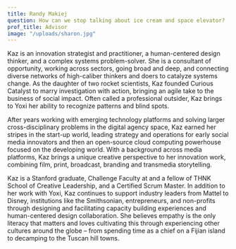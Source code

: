 ```yaml
---
title: Randy Makiej
question: How can we stop talking about ice cream and space elevator?
prof_title: Advisor
image: "/uploads/sharon.jpg"
---
```


Kaz is an innovation strategist and practitioner, a human-centered design thinker, and a complex systems problem-solver. She is a consultant of opportunity, working across sectors, going broad and deep, and connecting diverse networks of high-caliber thinkers and doers to catalyze systems change. As the daughter of two rocket scientists, Kaz founded Curious Catalyst to marry investigation with action, bringing an agile take to the business of social impact. Often called a professional outsider, Kaz brings to Yoxi her ability to recognize patterns and blind spots. 

After years working with emerging technology platforms and solving larger cross-disciplinary problems in the digital agency space, Kaz earned her stripes in the start-up world, leading strategy and operations for early social media innovators and then an open-source cloud computing powerhouse focused on the developing world. With a background across media platforms, Kaz brings a unique creative perspective to her innovation work, combining film, print, broadcast, branding and transmedia storytelling. 

Kaz is a Stanford graduate, Challenge Faculty at and a fellow of THNK School of Creative Leadership, and a Certified Scrum Master. In addition to her work with Yoxi, Kaz continues to support industry leaders from Mattel to Disney, institutions like the Smithsonian, entrepreneurs, and non-profits through designing and facilitating capacity building experiences and human-centered design collaboration. She believes empathy is the only literacy that matters and loves cultivating this through experiencing other cultures around the globe – from spending time as a chief on a Fijian island to decamping to the Tuscan hill towns.